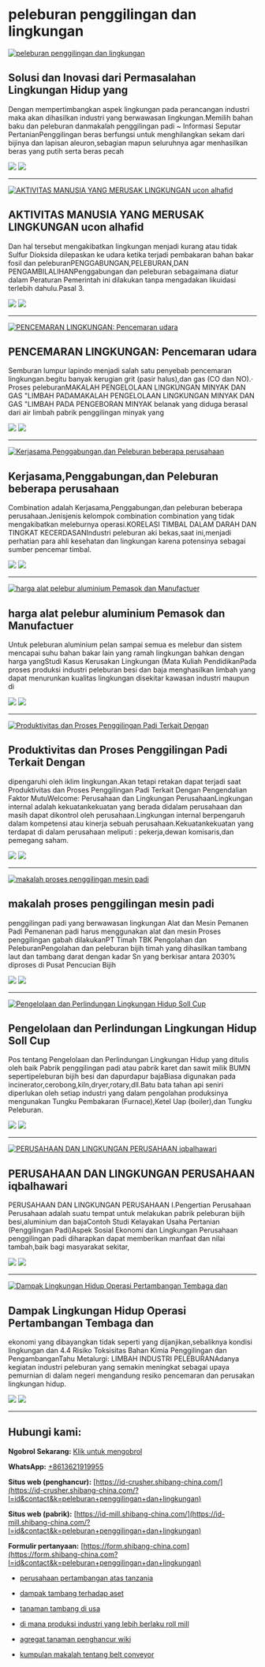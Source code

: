 # peleburan penggilingan dan lingkungan

<a href="https://swt.shibang-china.com/?l=id&img&k=peleburan+penggilingan+dan+lingkungan" target="_blank">![peleburan penggilingan dan lingkungan](http://static.shibang-china.com/all-800x300/985.jpg)</a>

## Solusi dan Inovasi dari Permasalahan Lingkungan Hidup yang
Dengan mempertimbangkan aspek lingkungan pada perancangan industri maka akan dihasilkan industri yang berwawasan lingkungan.Memilih bahan baku dan peleburan danmakalah penggilingan padi ~ Informasi Seputar PertanianPenggilingan beras berfungsi untuk menghilangkan sekam dari bijinya dan lapisan aleuron,sebagian mapun seluruhnya agar menhasilkan beras yang putih serta beras pecah


<a href="https://whatsapp.shibangsoft.com/WhatsApp.php" target="_blank" title="WhatsApp">![](http://static.shibang-china.com/icon/whatsapp.png)</a> <a href="https://swt.shibang-china.com/?l=id&icon&k=peleburan+penggilingan+dan+lingkungan" target="_blank">![](http://static.shibang-china.com/icon/chat-id.png)</a>

---

<a href="https://swt.shibang-china.com/?l=id&img&k=peleburan+penggilingan+dan+lingkungan" target="_blank">![AKTIVITAS MANUSIA YANG MERUSAK LINGKUNGAN ucon alhafid](http://static.shibang-china.com/all-800x300/308.jpg)</a>

## AKTIVITAS MANUSIA YANG MERUSAK LINGKUNGAN ucon alhafid
Dan hal tersebut mengakibatkan lingkungan menjadi kurang atau tidak Sulfur Dioksida dilepaskan ke udara ketika terjadi pembakaran bahan bakar fosil dan peleburanPENGGABUNGAN,PELEBURAN,DAN PENGAMBILALIHANPenggabungan dan peleburan sebagaimana diatur dalam Peraturan Pemerintah ini dilakukan tanpa mengadakan likuidasi terlebih dahulu.Pasal 3.


<a href="https://whatsapp.shibangsoft.com/WhatsApp.php" target="_blank" title="WhatsApp">![](http://static.shibang-china.com/icon/whatsapp.png)</a> <a href="https://swt.shibang-china.com/?l=id&icon&k=peleburan+penggilingan+dan+lingkungan" target="_blank">![](http://static.shibang-china.com/icon/chat-id.png)</a>

---

<a href="https://swt.shibang-china.com/?l=id&img&k=peleburan+penggilingan+dan+lingkungan" target="_blank">![PENCEMARAN LINGKUNGAN: Pencemaran udara](http://static.shibang-china.com/all-800x300/1180.jpg)</a>

## PENCEMARAN LINGKUNGAN: Pencemaran udara
Semburan lumpur lapindo menjadi salah satu penyebab pencemaran lingkungan.begitu banyak kerugian grit (pasir halus),dan gas (CO dan NO).· Proses peleburanMAKALAH PENGELOLAAN LINGKUNGAN MINYAK DAN GAS "LIMBAH PADAMAKALAH PENGELOLAAN LINGKUNGAN MINYAK DAN GAS "LIMBAH PADA PENGEBORAN MINYAK belanak yang diduga berasal dari air limbah pabrik penggilingan minyak yang


<a href="https://whatsapp.shibangsoft.com/WhatsApp.php" target="_blank" title="WhatsApp">![](http://static.shibang-china.com/icon/whatsapp.png)</a> <a href="https://swt.shibang-china.com/?l=id&icon&k=peleburan+penggilingan+dan+lingkungan" target="_blank">![](http://static.shibang-china.com/icon/chat-id.png)</a>

---

<a href="https://swt.shibang-china.com/?l=id&img&k=peleburan+penggilingan+dan+lingkungan" target="_blank">![Kerjasama,Penggabungan,dan Peleburan beberapa perusahaan](http://static.shibang-china.com/all-800x300/501.jpg)</a>

## Kerjasama,Penggabungan,dan Peleburan beberapa perusahaan
Combination adalah Kerjasama,Penggabungan,dan peleburan beberapa perusahaan.Jenisjenis kelompok combination combination yang tidak mengakibatkan meleburnya operasi.KORELASI TIMBAL DALAM DARAH DAN TINGKAT KECERDASANIndustri peleburan aki bekas,saat ini,menjadi perhatian para ahli kesehatan dan lingkungan karena potensinya sebagai sumber pencemar timbal.


<a href="https://whatsapp.shibangsoft.com/WhatsApp.php" target="_blank" title="WhatsApp">![](http://static.shibang-china.com/icon/whatsapp.png)</a> <a href="https://swt.shibang-china.com/?l=id&icon&k=peleburan+penggilingan+dan+lingkungan" target="_blank">![](http://static.shibang-china.com/icon/chat-id.png)</a>

---

<a href="https://swt.shibang-china.com/?l=id&img&k=peleburan+penggilingan+dan+lingkungan" target="_blank">![harga alat pelebur aluminium Pemasok dan Manufactuer](http://static.shibang-china.com/all-800x300/751.jpg)</a>

## harga alat pelebur aluminium Pemasok dan Manufactuer
Untuk peleburan aluminium pelan sampai semua es melebur dan sistem mencapai suhu bahan bakar lain yang ramah lingkungan bahkan dengan harga yangStudi Kasus Kerusakan Lingkungan (Mata Kuliah PendidikanPada proses produksi industri peleburan besi dan baja menghasilkan limbah yang dapat menurunkan kualitas lingkungan disekitar kawasan industri maupun di


<a href="https://whatsapp.shibangsoft.com/WhatsApp.php" target="_blank" title="WhatsApp">![](http://static.shibang-china.com/icon/whatsapp.png)</a> <a href="https://swt.shibang-china.com/?l=id&icon&k=peleburan+penggilingan+dan+lingkungan" target="_blank">![](http://static.shibang-china.com/icon/chat-id.png)</a>

---

<a href="https://swt.shibang-china.com/?l=id&img&k=peleburan+penggilingan+dan+lingkungan" target="_blank">![Produktivitas dan Proses Penggilingan Padi Terkait Dengan](http://static.shibang-china.com/all-800x300/1206.jpg)</a>

## Produktivitas dan Proses Penggilingan Padi Terkait Dengan
dipengaruhi oleh iklim lingkungan.Akan tetapi retakan dapat terjadi saat Produktivitas dan Proses Penggilingan Padi Terkait Dengan Pengendalian Faktor MutuWelcome: Perusahaan dan Lingkungan PerusahaanLingkungan internal adalah kekuatankekuatan yang berada didalam perusahaan dan masih dapat dikontrol oleh perusahaan.Lingkungan internal berpengaruh dalam kompetensi atau kinerja sebuah perusahaan.Kekuatankekuatan yang terdapat di dalam perusahaan meliputi : pekerja,dewan komisaris,dan pemegang saham.


<a href="https://whatsapp.shibangsoft.com/WhatsApp.php" target="_blank" title="WhatsApp">![](http://static.shibang-china.com/icon/whatsapp.png)</a> <a href="https://swt.shibang-china.com/?l=id&icon&k=peleburan+penggilingan+dan+lingkungan" target="_blank">![](http://static.shibang-china.com/icon/chat-id.png)</a>

---

<a href="https://swt.shibang-china.com/?l=id&img&k=peleburan+penggilingan+dan+lingkungan" target="_blank">![makalah proses penggilingan mesin padi](http://static.shibang-china.com/all-800x300/302.jpg)</a>

## makalah proses penggilingan mesin padi
penggilingan padi yang berwawasan lingkungan Alat dan Mesin Pemanen Padi Pemanenan padi harus menggunakan alat dan mesin Proses penggilingan gabah dilakukanPT Timah TBK Pengolahan dan PeleburanPengolahan dan peleburan bijih timah yang dihasilkan tambang laut dan tambang darat dengan kadar Sn yang berkisar antara 2030% diproses di Pusat Pencucian Bijih


<a href="https://whatsapp.shibangsoft.com/WhatsApp.php" target="_blank" title="WhatsApp">![](http://static.shibang-china.com/icon/whatsapp.png)</a> <a href="https://swt.shibang-china.com/?l=id&icon&k=peleburan+penggilingan+dan+lingkungan" target="_blank">![](http://static.shibang-china.com/icon/chat-id.png)</a>

---

<a href="https://swt.shibang-china.com/?l=id&img&k=peleburan+penggilingan+dan+lingkungan" target="_blank">![Pengelolaan dan Perlindungan Lingkungan Hidup Soll Cup](http://static.shibang-china.com/all-800x300/576.jpg)</a>

## Pengelolaan dan Perlindungan Lingkungan Hidup Soll Cup
Pos tentang Pengelolaan dan Perlindungan Lingkungan Hidup yang ditulis oleh baik Pabrik penggilingan padi atau pabrik karet dan sawit milik BUMN sepertipeleburan bijih besi dan dapurdapur bajaBiasa digunakan pada incinerator,cerobong,kiln,dryer,rotary,dll.Batu bata tahan api seniri diperlukan oleh setiap industri yang dalam pengolahan produksinya mengunakan Tungku Pembakaran (Furnace),Ketel Uap (boiler),dan Tungku Peleburan.


<a href="https://whatsapp.shibangsoft.com/WhatsApp.php" target="_blank" title="WhatsApp">![](http://static.shibang-china.com/icon/whatsapp.png)</a> <a href="https://swt.shibang-china.com/?l=id&icon&k=peleburan+penggilingan+dan+lingkungan" target="_blank">![](http://static.shibang-china.com/icon/chat-id.png)</a>

---

<a href="https://swt.shibang-china.com/?l=id&img&k=peleburan+penggilingan+dan+lingkungan" target="_blank">![PERUSAHAAN DAN LINGKUNGAN PERUSAHAAN iqbalhawari](http://static.shibang-china.com/all-800x300/936.jpg)</a>

## PERUSAHAAN DAN LINGKUNGAN PERUSAHAAN iqbalhawari
PERUSAHAAN DAN LINGKUNGAN PERUSAHAAN I.Pengertian Perusahaan Perusahaan adalah suatu tempat untuk melakukan pabrik peleburan bijih besi,aluminium dan bajaContoh Studi Kelayakan Usaha Pertanian (Penggilingan Padi)Aspek Sosial Ekonomi dan Lingkungan Perusahaan penggilingan padi diharapkan dapat memberikan manfaat dan nilai tambah,baik bagi masyarakat sekitar,


<a href="https://whatsapp.shibangsoft.com/WhatsApp.php" target="_blank" title="WhatsApp">![](http://static.shibang-china.com/icon/whatsapp.png)</a> <a href="https://swt.shibang-china.com/?l=id&icon&k=peleburan+penggilingan+dan+lingkungan" target="_blank">![](http://static.shibang-china.com/icon/chat-id.png)</a>

---

<a href="https://swt.shibang-china.com/?l=id&img&k=peleburan+penggilingan+dan+lingkungan" target="_blank">![Dampak Lingkungan Hidup Operasi Pertambangan Tembaga dan](http://static.shibang-china.com/all-800x300/766.jpg)</a>

## Dampak Lingkungan Hidup Operasi Pertambangan Tembaga dan
ekonomi yang dibayangkan tidak seperti yang dijanjikan,sebaliknya kondisi lingkungan dan 4.4 Risiko Toksisitas Bahan Kimia Penggilingan dan PengambanganTahu Metalurgi: LIMBAH INDUSTRI PELEBURANAdanya kegiatan industri peleburan yang semakin meningkat sebagai upaya pemurnian di dalam negeri mengandung resiko pencemaran dan perusakan lingkungan hidup.


<a href="https://whatsapp.shibangsoft.com/WhatsApp.php" target="_blank" title="WhatsApp">![](http://static.shibang-china.com/icon/whatsapp.png)</a> <a href="https://swt.shibang-china.com/?l=id&icon&k=peleburan+penggilingan+dan+lingkungan" target="_blank">![](http://static.shibang-china.com/icon/chat-id.png)</a>

---
## Hubungi kami:

**Ngobrol Sekarang:** [Klik untuk mengobrol](https://swt.shibang-china.com?l=id&contact&k=peleburan+penggilingan+dan+lingkungan)

**WhatsApp:**  [+8613621919955](https://whatsapp.shibangsoft.com/WhatsApp.php)

**Situs web (penghancur):** [https://id-crusher.shibang-china.com/](https://id-crusher.shibang-china.com/?l=id&contact&k=peleburan+penggilingan+dan+lingkungan)

**Situs web (pabrik):** [https://id-mill.shibang-china.com/](https://id-mill.shibang-china.com/?l=id&contact&k=peleburan+penggilingan+dan+lingkungan)

**Formulir pertanyaan:** [https://form.shibang-china.com](https://form.shibang-china.com?l=id&contact&k=peleburan+penggilingan+dan+lingkungan)

* [perusahaan pertambangan atas tanzania](../34/perusahaan%20pertambangan%20atas%20tanzania.md)

* [dampak tambang terhadap aset](../39/dampak%20tambang%20terhadap%20aset.md)

* [tanaman tambang di usa](../32/tanaman%20tambang%20di%20usa.md)

* [di mana produksi industri yang lebih berlaku roll mill](../33/di%20mana%20produksi%20industri%20yang%20lebih%20berlaku%20roll%20mill.md)

* [agregat tanaman penghancur wiki](../35/agregat%20tanaman%20penghancur%20wiki.md)

* [kumpulan makalah tentang belt conveyor](../33/kumpulan%20makalah%20tentang%20belt%20conveyor.md)